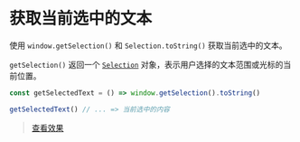 # 获取当前选中的文本

使用 `window.getSelection()` 和 `Selection.toString()` 获取当前选中的文本。

`getSelection()` 返回一个 [`Selection`](https://developer.mozilla.org/zh-CN/docs/Web/API/Selection) 对象，表示用户选择的文本范围或光标的当前位置。

```js
const getSelectedText = () => window.getSelection().toString()

getSelectedText() // ... => 当前选中的内容
```

> [查看效果](https://codepen.io/lio-zero/pen/qBjebeQ)
